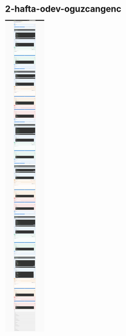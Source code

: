 # 2-hafta-odev-oguzcangenc

![Employee Tracking Swagger Screenshot](https://github.com/215-Protein-NET-Bootcamp/2-hafta-odev-oguzcangenc/blob/master/swagger.png?raw=true)

